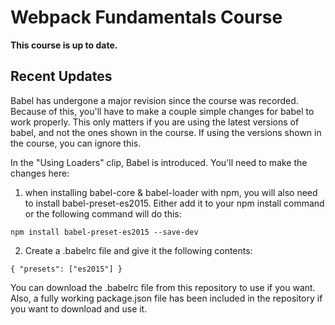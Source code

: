 # Webpack Fundamentals Course

**This course is up to date.**

## Recent Updates

Babel has undergone a major revision since the course was recorded. Because of this, you'll have to make a couple simple changes for babel to work properly. This only matters if you are using the latest versions of babel, and not the ones shown in the course. If using the versions shown in the course, you can ignore this.

In the "Using Loaders" clip, Babel is introduced. You'll need to make the changes here:

1) when installing babel-core & babel-loader with npm, you will also need to install babel-preset-es2015. Either add it to your npm install command or the following command will do this:

`
npm install babel-preset-es2015 --save-dev
`

2) Create a .babelrc file and give it the following contents:

`
{
  "presets": ["es2015"]
}
`

You can download the .babelrc file from this repository to use if you want. Also, a fully working package.json file has been included in the repository if you want to download and use it.
